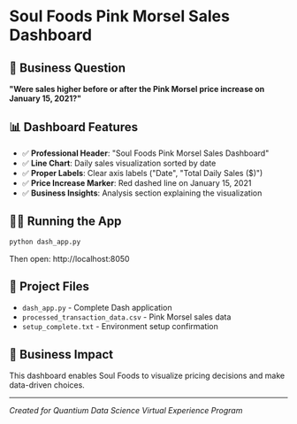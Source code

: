 # Soul Foods Pink Morsel Sales Dashboard

## 🎯 Business Question
**"Were sales higher before or after the Pink Morsel price increase on January 15, 2021?"**

## 📊 Dashboard Features
- ✅ **Professional Header**: "Soul Foods Pink Morsel Sales Dashboard"
- ✅ **Line Chart**: Daily sales visualization sorted by date
- ✅ **Proper Labels**: Clear axis labels ("Date", "Total Daily Sales ($)")
- ✅ **Price Increase Marker**: Red dashed line on January 15, 2021
- ✅ **Business Insights**: Analysis section explaining the visualization

## 🏃‍♂️ Running the App
```bash
python dash_app.py
```
Then open: http://localhost:8050

## 📁 Project Files
- `dash_app.py` - Complete Dash application
- `processed_transaction_data.csv` - Pink Morsel sales data
- `setup_complete.txt` - Environment setup confirmation

## 💼 Business Impact
This dashboard enables Soul Foods to visualize pricing decisions and make data-driven choices.

---
*Created for Quantium Data Science Virtual Experience Program*